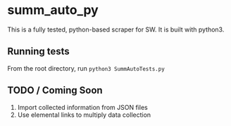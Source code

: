 # summ_auto_py

This is a fully tested, python-based scraper for SW. It is built with python3.

## Running tests

From the root directory, run `python3 SummAutoTests.py`

## TODO / Coming Soon

1. Import collected information from JSON files
1. Use elemental links to multiply data collection
